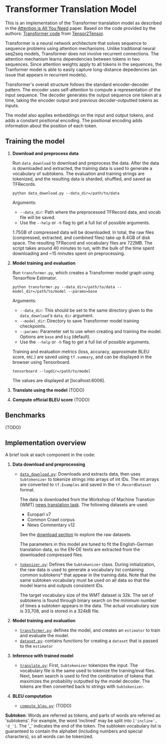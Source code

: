 # Transformer Translation Model
This is an implementation of the Transformer translation model as described in the [Attention is All You Need](https://arxiv.org/abs/1706.03762) paper. Based on the code provided by the authors: [Transformer code](https://github.com/tensorflow/tensor2tensor/blob/master/tensor2tensor/models/transformer.py) from [Tensor2Tensor](https://github.com/tensorflow/tensor2tensor).

Transformer is a neural network architecture that solves sequence to sequence problems using attention mechanisms. Unlike traditional neural seq2seq models, Transformer does not involve recurrent connections. The attention mechanism learns dependencies between tokens in two sequences. Since attention weights apply to all tokens in the sequences, the Tranformer model is able to easily capture long-distance depedencies (an issue that appears in recurrent models).

Transformer's overall structure follows the standard encoder-decoder pattern. The encoder uses self-attention to compute a representation of the input sequence. The decoder generates the output sequence one token at a time, taking the encoder output and previous decoder-outputted tokens as inputs.

The model also applies embeddings on the input and output tokens, and adds a constant positional encoding. The positional encoding adds information about the position of each token.

## Training the model
1. **Download and preprocess data**

   Run `data_download` to download and preprocess the data. After the data is downloaded and extracted, the training data is used to generate a vocabulary of subtokens. The evaluation and training strings are tokenized, and the resulting data is sharded, shuffled, and saved as TFRecords.

   ```
   python data_download.py --data_dir=/path/to/data
   ```

   Arguments:
    * `--data_dir`: Path where the preprocessed TFRecord data, and vocab file will be saved.
    * Use the `--help` or `-h` flag to get a full list of possible arguments.

     1.75GB of compressed data will be downloaded. In total, the raw files (compressed, extracted, and combined files) take up 8.4GB of disk space. The resulting TFRecord and vocabulary files are 722MB. The script takes around 40 minutes to run, with the bulk of the time spent downloading and ~15 minutes spent on preprocessing.

2. **Model training and evaluation**

   Run `transformer.py`, which creates a Transformer model graph using Tensorflow Estimator.

   ```
   python transformer.py --data_dir=/path/to/data --model_dir=/path/to/model --params=base
   ```

   Arguments:
   * `--data_dir`: This should be set to the same directory given to the `data_download`'s `data_dir` argument.
   * `--model_dir`: Directory to save Transformer model training checkpoints.
   * `--params`: Parameter set to use when creating and training the model. Options are `base` and `big` (default).
   * Use the `--help` or `-h` flag to get a full list of possible arguments.


   Training and evaluation metrics (loss, accuracy, approximate BLEU score, etc.) are saved using `tf.summary`, and can be displayed in the browser using Tensorboard.
   ```
   tensorboard --logdir=/path/to/model
   ```
   The values are displayed at [localhost:6006].

3. **Translate using the model**
   (TODO)

4. **Compute official BLEU score**
   (TODO)

## Benchmarks
(TODO)

## Implementation overview

A brief look at each component in the code:
1. **Data download and preprocessing**
   * [`data_download.py`](data_download.py): Downloads and extracts data, then uses `Subtokenizer` to tokenize strings into arrays of int IDs. The int arrays are converted to `tf.Examples` and saved in the `tf.RecordDataset` format.

     The data is downloaded from the Workshop of Machine Transtion (WMT) [news translation task](http://www.statmt.org/wmt17/translation-task.html). The following datasets are used:

     * Europarl v7
     * Common Crawl corpus
     * News Commentary v12

     See the [download section](http://www.statmt.org/wmt17/translation-task.html#download) to explore the raw datasets.

     The parameters in this model are tuned to fit the English-German translation data, so the EN-DE texts are extracted from the downloaded compressed files.

   * [`tokenizer.py`](tokenizer.py): Defines the `Subtokenizer` class. During initialization, the raw data is used to generate a vocabulary list containing common subtokens* that appear in the training data. Note that the same subtoken vocabulary must be used on all data so that the model learns and outputs consistent IDs.

      The target vocabulary size of the WMT dataset is 32k. The set of subtokens is found through binary search on the minimum number of times a subtoken appears in the data. The actual vocabulary size is 33,708, and is stored in a 324kB file.

2. **Model training and evaluation**
   * [`transformer.py`](transformer.py): defines the model, and creates an `estimator` to train and evaluate the model.
   * [`dataset.py`](dataset.py): contains functions for creating a `dataset` that is passed to the `estimator`

3. **Inference with trained model**
   * [`translate.py`](translate.py): First, `Subtokenizer` tokenizes the input. The vocabulary file is the same used to tokenize the training/eval files. Next, beam search is used to find the combination of tokens that maximizes the probability outputted by the model decoder. The tokens are then converted back to strings with `Subtokenizer`.

4. **BLEU computation**
   * [`compute_bleu.py`](compute_bleu.py): (TODO)

**Subtoken**: Words are referred as tokens, and parts of words are referred as 'subtokens'. For example, the word 'inclined' may be split into `['incline', 'd_']`. The '\_' indicates the end of the token. The subtoken vocabulary list is guaranteed to contain the alphabet (including numbers and special characters), so all words can be tokenized.


